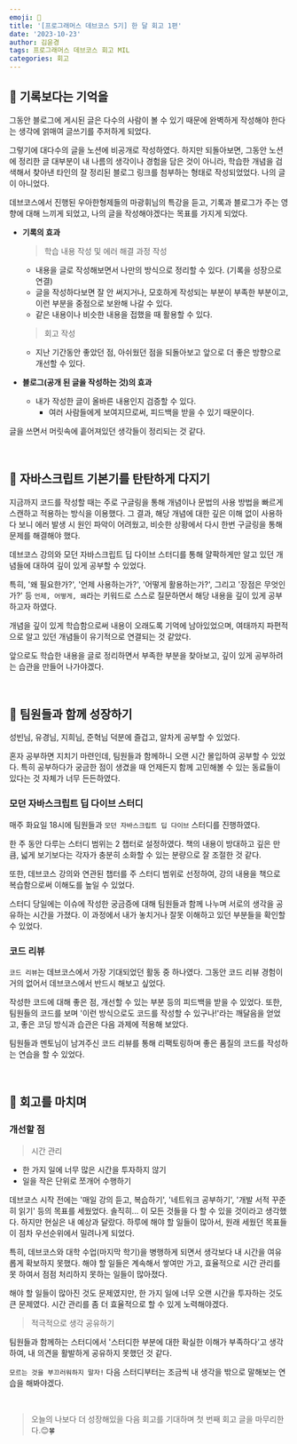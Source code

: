 ```yaml
---
emoji: 📄
title: '[프로그래머스 데브코스 5기] 한 달 회고 1편'
date: '2023-10-23'
author: 김윤경
tags: 프로그래머스 데브코스 회고 MIL
categories: 회고
---
```


## 📝 기록보다는 기억을

그동안 블로그에 게시된 글은 다수의 사람이 볼 수 있기 때문에 완벽하게 작성해야 한다는 생각에 얽매여 글쓰기를 주저하게 되었다.

그렇기에 대다수의 글을 노션에 비공개로 작성하였다. 하지만 되돌아보면, 그동안 노션에 정리한 글 대부분이 내 나름의 생각이나 경험을 담은 것이 아니라, 학습한 개념을 검색해서 찾아낸 타인의 잘 정리된 블로그 링크를 첨부하는 형태로 작성되었었다. 나의 글이 아니었다.

데브코스에서 진행된 우아한형제들의 마광휘님의 특강을 듣고, 기록과 블로그가 주는 영향에 대해 느끼게 되었고, 나의 글을 작성해야겠다는 목표를 가지게 되었다.

- **기록의 효과**

  > 학습 내용 작성 및 에러 해결 과정 작성

  - 내용을 글로 작성해보면서 나만의 방식으로 정리할 수 있다. (기록을 성장으로 연결)
  - 글을 작성하다보면 잘 안 써지거나, 모호하게 작성되는 부분이 부족한 부분이고, 이런 부분을 중점으로 보완해 나갈 수 있다.
  - 같은 내용이나 비슷한 내용을 접했을 때 활용할 수 있다.

  > 회고 작성

  - 지난 기간동안 좋았던 점, 아쉬웠던 점을 되돌아보고 앞으로 더 좋은 방향으로 개선할 수 있다.

- **블로그(공개 된 글을 작성하는 것)의 효과**
  - 내가 작성한 글이 올바른 내용인지 검증할 수 있다.
    - 여러 사람들에게 보여지므로써, 피드백을 받을 수 있기 때문이다.

글을 쓰면서 머릿속에 흩어져있던 생각들이 정리되는 것 같다.

<br />

## 🔎 자바스크립트 기본기를 탄탄하게 다지기

지금까지 코드를 작성할 때는 주로 구글링을 통해 개념이나 문법의 사용 방법을 빠르게 스캔하고 적용하는 방식을 이용했다. 그 결과, 해당 개념에 대한 깊은 이해 없이 사용하다 보니 에러 발생 시 원인 파악이 어려웠고, 비슷한 상황에서 다시 한번 구글링을 통해 문제를 해결해야 했다.

데브코스 강의와 모던 자바스크립트 딥 다이브 스터디를 통해 얄팍하게만 알고 있던 개념들에 대하여 깊이 있게 공부할 수 있었다.

특히, '왜 필요한가?', '언제 사용하는가?', '어떻게 활용하는가?', 그리고 '장점은 무엇인가?' 등 `언제, 어떻게, 왜`라는 키워드로 스스로 질문하면서 해당 내용을 깊이 있게 공부하고자 하였다.

개념을 깊이 있게 학습함으로써 내용이 오래도록 기억에 남아있었으며, 여태까지 파편적으로 알고 있던 개념들이 유기적으로 연결되는 것 같았다.

앞으로도 학습한 내용을 글로 정리하면서 부족한 부분을 찾아보고, 깊이 있게 공부하려는 습관을 만들어 나가야겠다.

<br />

## 👥 팀원들과 함께 성장하기

성빈님, 유경님, 지희님, 준혁님 덕분에 즐겁고, 알차게 공부할 수 있었다.

혼자 공부하면 지치기 마련인데, 팀원들과 함께하니 오랜 시간 몰입하여 공부할 수 있었다. 특히 공부하다가 궁금한 점이 생겼을 때 언제든지 함께 고민해볼 수 있는 동료들이 있다는 것 자체가 너무 든든하였다.

### 모던 자바스크립트 딥 다이브 스터디

매주 화요일 18시에 팀원들과 `모던 자바스크립트 딥 다이브` 스터디를 진행하였다.

한 주 동안 다루는 스터디 범위는 2 챕터로 설정하였다. 책의 내용이 방대하고 깊은 만큼, 넓게 보기보다는 각자가 충분히 소화할 수 있는 분량으로 잘 조절한 것 같다.

또한, 데브코스 강의와 연관된 챕터를 주 스터디 범위로 선정하여, 강의 내용을 책으로 복습함으로써 이해도를 높일 수 있었다.

스터디 당일에는 이슈에 작성한 궁금증에 대해 팀원들과 함께 나누며 서로의 생각을 공유하는 시간을 가졌다. 이 과정에서 내가 놓치거나 잘못 이해하고 있던 부분들을 확인할 수 있었다.

### 코드 리뷰

`코드 리뷰`는 데브코스에서 가장 기대되었던 활동 중 하나였다. 그동안 코드 리뷰 경험이 거의 없어서 데브코스에서 반드시 해보고 싶었다.

작성한 코드에 대해 좋은 점, 개선할 수 있는 부분 등의 피드백을 받을 수 있었다. 또한, 팀원들의 코드를 보며 '이런 방식으로도 코드를 작성할 수 있구나!'라는 깨달음을 얻었고, 좋은 코딩 방식과 습관은 다음 과제에 적용해 보았다.

팀원들과 멘토님이 남겨주신 코드 리뷰를 통해 리팩토링하며 좋은 품질의 코드를 작성하는 연습을 할 수 있었다.

<br />

## 🤔 회고를 마치며

### 개선할 점

> 시간 관리

- 한 가지 일에 너무 많은 시간을 투자하지 않기
- 일을 작은 단위로 쪼개어 수행하기

데브코스 시작 전에는 '매일 강의 듣고, 복습하기', '네트워크 공부하기', '개발 서적 꾸준히 읽기' 등의 목표를 세웠었다.
솔직히... 이 모든 것들을 다 할 수 있을 것이라고 생각했다.
하지만 현실은 내 예상과 달랐다. 하루에 해야 할 일들이 많아서, 원래 세웠던 목표들이 점차 우선순위에서 밀려나게 되었다.

특히, 데브코스와 대학 수업(마지막 학기)을 병행하게 되면서 생각보다 내 시간을 여유롭게 확보하지 못했다.
해야 할 일들은 계속해서 쌓여만 가고, 효율적으로 시간 관리를 못 하여서 점점 처리하지 못하는 일들이 많아졌다.

해야 할 일들이 많아진 것도 문제였지만, 한 가지 일에 너무 오랜 시간을 투자하는 것도 큰 문제였다.
시간 관리를 좀 더 효율적으로 할 수 있게 노력해야겠다.

> 적극적으로 생각 공유하기

팀원들과 함께하는 스터디에서 '스터디한 부분에 대한 확실한 이해가 부족하다'고 생각하여, 내 의견을 활발하게 공유하지 못했던 것 같다.

`모르는 것을 부끄러워하지 말자!`
다음 스터디부터는 조금씩 내 생각을 밖으로 말해보는 연습을 해봐야겠다.

<br />

> 오늘의 나보다 더 성장해있을 다음 회고를 기대하며 첫 번째 회고 글을 마무리한다.😊🍀

```toc

```

